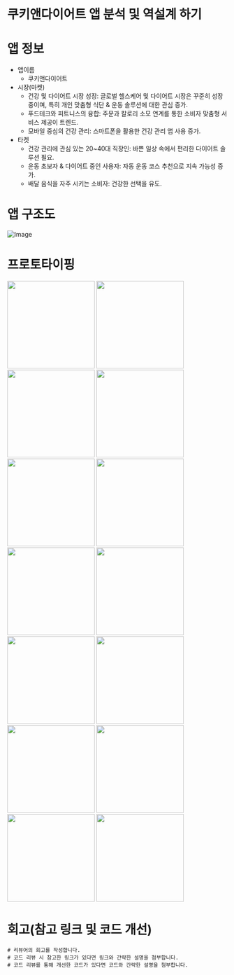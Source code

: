 # 쿠키앤다이어트 앱 분석 및 역설계 하기
# 앱 정보
- 앱이름
  - 쿠키앤다이어트
- 시장(마켓)
  - 건강 및 다이어트 시장 성장: 글로벌 헬스케어 및 다이어트 시장은 꾸준히 성장 중이며, 특히 개인 맞춤형 식단 & 운동 솔루션에 대한 관심 증가.
  - 푸드테크와 피트니스의 융합: 주문과 칼로리 소모 연계를 통한 소비자 맞춤형 서비스 제공이 트렌드.
  - 모바일 중심의 건강 관리: 스마트폰을 활용한 건강 관리 앱 사용 증가.
- 타켓
  - 건강 관리에 관심 있는 20~40대 직장인: 바쁜 일상 속에서 편리한 다이어트 솔루션 필요.
  - 운동 초보자 & 다이어트 중인 사용자: 자동 운동 코스 추천으로 지속 가능성 증가.
  - 배달 음식을 자주 시키는 소비자: 건강한 선택을 유도.


# 앱 구조도
![Image](https://github.com/user-attachments/assets/87b22f57-d18e-48b9-9fc0-02dc8696949a)

# 프로토타이핑
<img src="https://github.com/user-attachments/assets/d180e0e7-7c32-4d38-a9cb-0f45b4880fa2" width="200">
<img src="https://github.com/user-attachments/assets/c90560c3-4066-4a8e-9e01-04b7111fe7f2" width="200">
<img src="https://github.com/user-attachments/assets/392eb057-a0dd-481a-952a-c27b792b1ae2" width="200">
<img src="https://github.com/user-attachments/assets/8f19fd49-e682-45f0-a0f0-dfc38ac1357e" width="200">
<img src="https://github.com/user-attachments/assets/55eb1cb7-20d7-4874-a1cc-9ed497a787d4" width="200">
<img src="https://github.com/user-attachments/assets/18095ffe-a6e4-4950-847e-4a8c62006c24" width="200">
<img src="https://github.com/user-attachments/assets/2919c0cd-e8a6-4bcc-964b-e92f00c044b4" width="200">
<img src="https://github.com/user-attachments/assets/3f464b06-a500-4ce2-b9f1-ca8c35671be1" width="200">
<img src="https://github.com/user-attachments/assets/5ed879d8-0abf-46c9-a593-10536529af30" width="200">
<img src="https://github.com/user-attachments/assets/942161b3-fc8d-4932-93e9-e39e12234dfc" width="200">
<img src="https://github.com/user-attachments/assets/03e33cd5-cb19-4cc9-a1c1-7e19f2595e12" width="200">
<img src="https://github.com/user-attachments/assets/289aa0ce-4109-4f6e-a838-e65de3fb2f12" width="200">
<img src="https://github.com/user-attachments/assets/d008df2b-aba1-4d63-8f54-4a352789439b" width="200">
<img src="https://github.com/user-attachments/assets/1cbe4d30-b508-450c-a53d-a92a16c772e0" width="200">


# 회고(참고 링크 및 코드 개선)
```
# 리뷰어의 회고를 작성합니다.
# 코드 리뷰 시 참고한 링크가 있다면 링크와 간략한 설명을 첨부합니다.
# 코드 리뷰를 통해 개선한 코드가 있다면 코드와 간략한 설명을 첨부합니다.
```
